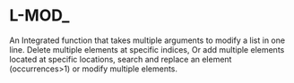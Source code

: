 # L-MOD_
An Integrated function that takes multiple arguments to modify a list in one line. Delete multiple elements at specific indices, Or add multiple elements located at specific locations, search and replace an element (occurrences>1) or modify multiple elements.
